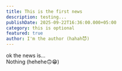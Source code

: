 ```yaml
---
title: This is the first news
description: testing...
publishDate: 2025-09-22T16:36:00.000+05:00
category: this is optional
featured: true
author: I'm the author (hahah😈)
---
```


ok the news is...\
Nothing (hehehe🙃😁)
